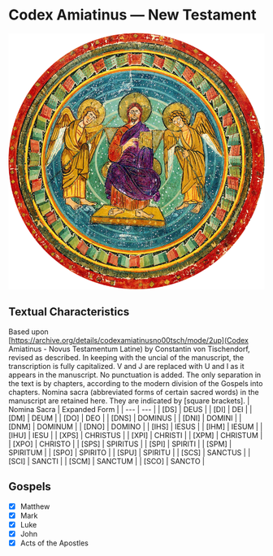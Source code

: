 # Codex Amiatinus — New Testament
![](ChristInMajesty-resized.png)

## Textual Characteristics
Based upon [https://archive.org/details/codexamiatinusno00tsch/mode/2up](Codex Amiatinus - Novus Testamentum Latine) by Constantin von Tischendorf, revised as described.
In keeping with the uncial of the manuscript, the transcription is fully capitalized. V and J are replaced with U and I as it appears in the manuscript. No punctuation is added. The only separation in the text is by chapters, according to the modern division of the Gospels into chapters. Nomina sacra (abbreviated forms of certain sacred words) in the manuscript are retained here. They are indicated by [square brackets].
| Nomina Sacra | Expanded Form |
| --- | --- |
| \[DS\] | DEUS |
| \[DI\] | DEI |
| \[DM\] | DEUM |
| \[DO\] | DEO |
| \[DNS\] | DOMINUS |
| \[DNI\] | DOMINI |
| \[DNM\] | DOMINUM |
| \[DNO\] | DOMINO |
| \[IHS\] | IESUS |
| \[IHM\] | IESUM |
| \[IHU\] | IESU |
| \[XPS\] | CHRISTUS |
| \[XPI\] | CHRISTI |
| \[XPM\] | CHRISTUM |
| \[XPO\] | CHRISTO |
| \[SPS\] | SPIRITUS |
| \[SPI\] | SPIRITI |
| \[SPM\] | SPIRITUM |
| \[SPO\] | SPIRITO |
| \[SPU\] | SPIRITU |
| \[SCS\] | SANCTUS |
| \[SCI\] | SANCTI |
| \[SCM\] | SANCTUM |
| \[SCO\] | SANCTO |

## Gospels
- [x] Matthew
- [x] Mark
- [x] Luke
- [x] John
- [x] Acts of the Apostles
